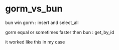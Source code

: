 # gorm_vs_bun

bun win gorm : insert and select_all

gorm equal or sometimes faster then bun : get_by_id

it worked like this in my case